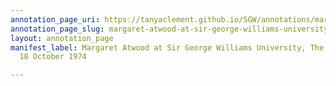 ```yaml
---
annotation_page_uri: https://tanyaclement.github.io/SGW/annotations/margaret-atwood-at-sir-george-williams-university-the-poetry-series-18-october-1974-canvas-1-audience-member-11.json
annotation_page_slug: margaret-atwood-at-sir-george-williams-university-the-poetry-series-18-october-1974-canvas-1-audience-member-11
layout: annotation_page
manifest_label: Margaret Atwood at Sir George Williams University, The Poetry Series,
  18 October 1974

---
```

